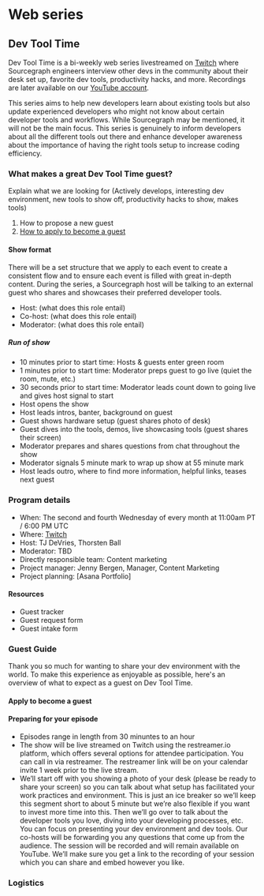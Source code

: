 # Web series

<!-- Describe what a web series is and why we do them at Sourcegraph -->

## Dev Tool Time

Dev Tool Time is a bi-weekly web series livestreamed on [Twitch](https://www.twitch.tv/sourcegraph) where Sourcegraph engineers interview other devs in the community about their desk set up, favorite dev tools, productivity hacks, and more. Recordings are later available on our [YouTube account](https://www.youtube.com/watch?v=W7DHo90Boa4&list=PL6zLuuRVa1_iDEP4EicZ8972RgyccCRGF).

This series aims to help new developers learn about existing tools but also update experienced developers who might not know about certain developer tools and workflows. While Sourcegraph may be mentioned, it will not be the main focus. This series is genuinely to inform developers about all the different tools out there and enhance developer awareness about the importance of having the right tools setup to increase coding efficiency.

### What makes a great Dev Tool Time guest?

Explain what we are looking for (Actively develops, interesting dev environment, new tools to show off, productivity hacks to show, makes tools)

1. How to propose a new guest
2. [How to apply to become a guest](#Apply-to-become-a-guest)

#### Show format

There will be a set structure that we apply to each event to create a consistent flow and to ensure each event is filled with great in-depth content. During the series, a Sourcegraph host will be talking to an external guest who shares and showcases their preferred developer tools.

- Host: (what does this role entail)
- Co-host: (what does this role entail)
- Moderator: (what does this role entail)

##### Run of show

- 10 minutes prior to start time: Hosts & guests enter green room
- 1 minutes prior to start time: Moderator preps guest to go live (quiet the room, mute, etc.)
- 30 seconds prior to start time: Moderator leads count down to going live and gives host signal to start
- Host opens the show
- Host leads intros, banter, background on guest
- Guest shows hardware setup (guest shares photo of desk)
- Guest dives into the tools, demos, live showcasing tools (guest shares their screen)
- Moderator prepares and shares questions from chat throughout the show
- Moderator signals 5 minute mark to wrap up show at 55 minute mark
- Host leads outro, where to find more information, helpful links, teases next guest

### Program details

- When: The second and fourth Wednesday of every month at 11:00am PT / 6:00 PM UTC
- Where: [Twitch](https://www.twitch.tv/sourcegraph/)
- Host: TJ DeVries, Thorsten Ball
- Moderator: TBD 
- Directly responsible team: Content marketing
- Project manager: Jenny Bergen, Manager, Content Marketing
- Project planning: [Asana Portfolio]

#### Resources

- Guest tracker
- Guest request form
- Guest intake form

### Guest Guide

Thank you so much for wanting to share your dev environment with the world. To make this experience as enjoyable as possible, here's an overview of what to expect as a guest on Dev Tool Time.

#### Apply to become a guest

<!-- TODO -->

#### Preparing for your episode

- Episodes range in length from 30 minuntes to an hour
- The show will be live streamed on Twitch using the restreamer.io platform, which offers several options for attendee participation. You can call in via restreamer. The restreamer link will be on your calendar invite 1 week prior to the live stream.
- We’ll start off with you showing a photo of your desk (please be ready to share your screen) so you can talk about what setup has facilitated your work practices and environment. This is just an ice breaker so we’ll keep this segment short to about 5 minute but we’re also flexible if you want to invest more time into this.
  Then we’ll go over to talk about the developer tools you love, diving into your developing processes, etc.
  You can focus on presenting your dev environment and dev tools. Our co-hosts will be forwarding you any questions that come up from the audience.
  The session will be recorded and will remain available on YouTube. We’ll make sure you get a link to the recording of your session which you can share and embed however you like.

### Logistics

<!-- TODO -->
